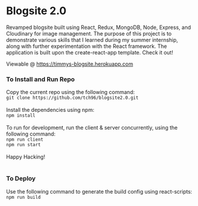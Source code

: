 # Blogsite 2.0

Revamped blogsite built using React, Redux, MongoDB, Node, Express, and Cloudinary for image management. The purpose of this project is to demonstrate various skills that I learned during my summer internship, along with further experimentation with the React framework. The application is built upon the create-react-app template. Check it out!

Viewable @ https://timmys-blogsite.herokuapp.com

### To Install and Run Repo
Copy the current repo using the following command: <br />
```git clone https://github.com/tch96/blogsite2.0.git```
<br/><br/>
Install the dependencies using npm: <br/>
```npm install```
<br/><br/>
To run for development, run the client & server concurrently, using the following command: <br/>
```npm run client```
<br/>
```npm run start```
<br/><br/>
Happy Hacking!
<br/><br/>

### To Deploy
Use the following command to generate the build config using react-scripts:
```npm run build```
